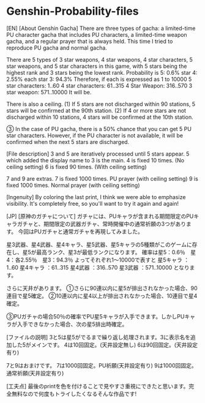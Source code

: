 # Genshin-Probability-files
[EN]
[About Genshin Gacha]
There are three types of gacha: a limited-time PU character gacha that includes PU characters, a limited-time weapon gacha, and a regular prayer that is always held.
This time I tried to reproduce PU gacha and normal gacha.

There are 5 types of 3 star weapons, 4 star weapons, 4 star characters, 5 star weapons, and 5 star characters in this game, with 5 stars being the highest rank and 3 stars being the lowest rank.
Probability is 5: 0.6% star 4: 2.55% each star 3: 94.3%
Therefore, if each is expressed as 1 to 10000
5 star characters: 1..60
4 star characters: 61..315
4 Star Weapon: 316..570
3 star weapon: 571..10000
It will be.

There is also a ceiling.
(1) If 5 stars are not discharged within 90 stations, 5 stars will be confirmed at the 90th station.
(2) If 4 or more stars are not discharged within 10 stations, 4 stars will be confirmed at the 10th station.

③ In the case of PU gacha, there is a 50% chance that you can get 5 PU star characters. However, if the PU character is not available, it will be confirmed when the next 5 stars are discharged.


[File description]
3 and 5 are iteratively processed until 5 stars appear. 5 which added the display name to 3 is the main.
4 is fixed 10 times. (No ceiling setting)
6 is fixed 90 times. (With ceiling setting)

7 and 9 are extras.
7 is fixed 1000 times. PU prayer (with ceiling setting)
9 is fixed 1000 times. Normal prayer (with ceiling setting)

[Ingenuity]
By coloring the last print, I think we were able to emphasize visibility. It's completely free, so you'll want to try it again and again!

[JP]
[原神のガチャについて]
ガチャには、PUキャラが含まれる期間限定のPUキャラガチャと、期間限定の武器ガチャ、常時開催中の通常祈願の3つがあります。
今回はPUガチャと通常ガチャを再現してみました。

星3武器、星4武器、星4キャラ、星5武器、星5キャラの5種類がこのゲームに存在し、星5が最高ランク、星3が最低ランクになります。
確率は星5：0.6％　星4：各2.55％　星3：94.3％
よってそれぞれ1～10000で表すと
星5キャラ	：1..60
星4キャラ	：61..315
星4武器		：316..570
星3武器		：571..10000
となります。

さらに天井があります。
①さらに90連以内に星5が排出されなかった場合、90連目で星5確定。
②10連以内に星4以上が排出されなかった場合、10連目で星4確定。

③PUガチャの場合50％の確率でPU星5キャラが入手できます。しかしPUキャラが入手できなかった場合、次の星5排出時確定。


[ファイルの説明]
3と5は星5がでるまで繰り返し処理されます。3に表示名を追加した5がメインです。
4は10回固定。(天井設定無し)
6は90回固定。(天井設定有り)

7と9はおまけです。
7は1000回固定。PU祈願(天井設定有り)
9は1000回固定。通常祈願(天井設定有り)

[工夫点]
最後のprintを色を付けることで見やすさ重視にできたと思います。完全無料なので何度もトライしたくなるそんな作品です!
